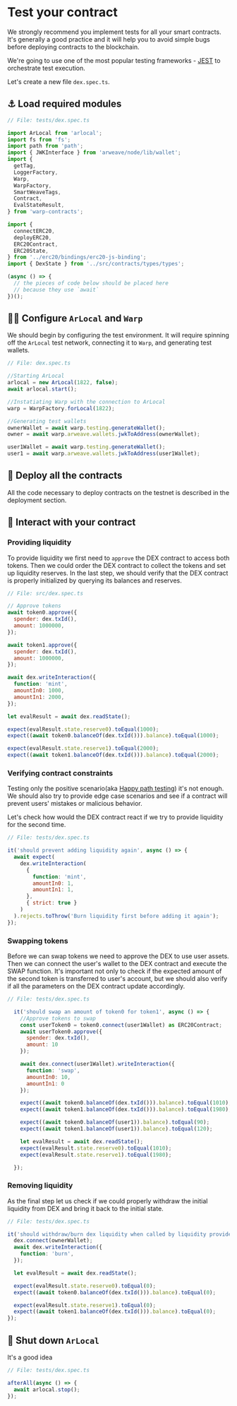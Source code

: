 # Test your contract

We strongly recommend you implement tests for all your smart contracts. It's generally a good practice and it will help you to avoid simple bugs before deploying contracts to the blockchain.

We're going to use one of the most popular testing frameworks - [JEST](https://jestjs.io/) to orchestrate test execution.

Let's create a new file `dex.spec.ts`.

## ⚓ Load required modules

```javascript
// File: tests/dex.spec.ts

import ArLocal from 'arlocal';
import fs from 'fs';
import path from 'path';
import { JWKInterface } from 'arweave/node/lib/wallet';
import {
  getTag,
  LoggerFactory,
  Warp,
  WarpFactory,
  SmartWeaveTags,
  Contract,
  EvalStateResult,
} from 'warp-contracts';

import {
  connectERC20,
  deployERC20,
  ERC20Contract,
  ERC20State,
} from '../erc20/bindings/erc20-js-binding';
import { DexState } from '../src/contracts/types/types';

(async () => {
  // the pieces of code below should be placed here
  // because they use `await`
})();
```

## 🧑‍🔧 Configure `ArLocal` and `Warp`

We should begin by configuring the test environment. It will require spinning off the `ArLocal` test network, connecting it to `Warp`, and generating test wallets.

```javascript
// File: dex.spec.ts

//Starting ArLocal
arlocal = new ArLocal(1822, false);
await arlocal.start();

//Instatiating Warp with the connection to ArLocal
warp = WarpFactory.forLocal(1822);

//Generating test wallets
ownerWallet = await warp.testing.generateWallet();
owner = await warp.arweave.wallets.jwkToAddress(ownerWallet);

user1Wallet = await warp.testing.generateWallet();
user1 = await warp.arweave.wallets.jwkToAddress(user1Wallet);
```

## 🔧 Deploy all the contracts

All the code necessary to deploy contracts on the testnet is described in the deployment section.

## 🤏 Interact with your contract

### Providing liquidity

To provide liquidity we first need to `approve` the DEX contract to access both tokens. Then we could order the DEX contract to collect the tokens and set up liquidity reserves. In the last step, we should verify that the DEX contract is properly initialized by querying its balances and reserves.

```javascript
// File: src/dex.spec.ts

// Approve tokens
await token0.approve({
  spender: dex.txId(),
  amount: 1000000,
});

await token1.approve({
  spender: dex.txId(),
  amount: 1000000,
});

await dex.writeInteraction({
  function: 'mint',
  amountIn0: 1000,
  amountIn1: 2000,
});

let evalResult = await dex.readState();

expect(evalResult.state.reserve0).toEqual(1000);
expect((await token0.balanceOf(dex.txId())).balance).toEqual(1000);

expect(evalResult.state.reserve1).toEqual(2000);
expect((await token1.balanceOf(dex.txId())).balance).toEqual(2000);
```

### Verifying contract constraints

Testing only the positive scenario(aka [Happy path testing](https://en.wikipedia.org/wiki/Happy_path)) it's not enough. We should also try to provide edge case scenarios and see if a contract will prevent users' mistakes or malicious behavior.

Let's check how would the DEX contract react if we try to provide liquidity for the second time.

```javascript
// File: tests/dex.spec.ts

it('should prevent adding liquidity again', async () => {
  await expect(
    dex.writeInteraction(
      {
        function: 'mint',
        amountIn0: 1,
        amountIn1: 1,
      },
      { strict: true }
    )
  ).rejects.toThrow('Burn liquidity first before adding it again');
});
```

### Swapping tokens

Before we can swap tokens we need to approve the DEX to use user assets. Then we can connect the user's wallet to the DEX contract and execute the SWAP function. It's important not only to check if the expected amount of the second token is transferred to user's account, but we should also verify if all the parameters on the DEX contract update accordingly.

```javascript
// File: tests/dex.spec.ts

  it('should swap an amount of token0 for token1', async () => {
    //Approve tokens to swap
    const userToken0 = token0.connect(user1Wallet) as ERC20Contract;
    await userToken0.approve({
      spender: dex.txId(),
      amount: 10
    });

    await dex.connect(user1Wallet).writeInteraction({
      function: 'swap',
      amountIn0: 10,
      amountIn1: 0
    });

    expect((await token0.balanceOf(dex.txId())).balance).toEqual(1010);
    expect((await token1.balanceOf(dex.txId())).balance).toEqual(1980);

    expect((await token0.balanceOf(user1)).balance).toEqual(90);
    expect((await token1.balanceOf(user1)).balance).toEqual(120);

    let evalResult = await dex.readState();
    expect(evalResult.state.reserve0).toEqual(1010);
    expect(evalResult.state.reserve1).toEqual(1980);

  });
```

### Removing liquidity

As the final step let us check if we could properly withdraw the initial liquidity from DEX and bring it back to the initial state.

```javascript
// File: tests/dex.spec.ts

it('should withdraw/burn dex liquidity when called by liquidity provider', async () => {
  dex.connect(ownerWallet);
  await dex.writeInteraction({
    function: 'burn',
  });

  let evalResult = await dex.readState();

  expect(evalResult.state.reserve0).toEqual(0);
  expect((await token0.balanceOf(dex.txId())).balance).toEqual(0);

  expect(evalResult.state.reserve1).toEqual(0);
  expect((await token1.balanceOf(dex.txId())).balance).toEqual(0);
});
```

## 🛑 Shut down `ArLocal`

It's a good idea

```javascript
// File: tests/dex.spec.ts

afterAll(async () => {
  await arlocal.stop();
});
```
